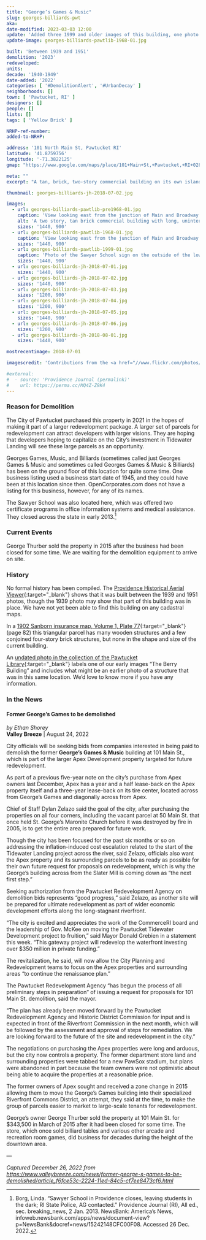 ```yaml
---
title: "George’s Games & Music"
slug: georges-billiards-pwt
aka:
date-modified: 2023-03-03 12:00
update: 'Added three 1999 and older images of this building, one photo of a portion under construction'
update-image: georges-billiards-pawtlib-1968-01.jpg

built: 'Between 1939 and 1951'
demolition: '2023'
redeveloped:
units:
decade: '1940-1949'
date-added: '2022'
categories: [ '#DemolitionAlert', '#UrbanDecay' ]
neighborhoods: []
town: [ 'Pawtucket, RI' ]
designers: []
people: []
lists: []
tags: [ 'Yellow Brick' ]

NRHP-ref-number:
added-to-NRHP:

address: '101 North Main St, Pawtucket RI'
latitude: '41.8759756'
longitude: '-71.3822125'
gmap: "https://www.google.com/maps/place/101+Main+St,+Pawtucket,+RI+02860/@41.8759756,-71.3822125,18z/data=!4m5!3m4!1s0x89e45cab4b30d261:0xfb443fccd0fc0082!8m2!3d41.8759756!4d-71.3823949"

meta: ""
excerpt: "A tan, brick, two-story commercial building on its own island of land between Main and Broadway in Downtown Pawtucket"

thumbnail: georges-billiards-jh-2018-07-02.jpg

images:
  - url: georges-billiards-pawtlib-pre1968-01.jpg
    caption: 'View looking east from the junction of Main and Broadway before 1968. Likely that this portion of the building replaced an older one or added onto it, we are unsure. Part of the Pawtucket Library collection on Flickr'
    alt: 'A two story, tan brick commercial building with long, uninterrupted ribbon window banks of original steel frame, 10 lite windows arranged 2 over 5 on the back faces of the building. Some windows aliong the street-facing side have been replaced with modern, single lite replacements, or consist of assymetrical window pairs in a repeating pattern'
    sizes: '1440, 900'
  - url: georges-billiards-pawtlib-1968-01.jpg
    caption: 'View looking east from the junction of Main and Broadway circa 1968 to 1970. Part of the Pawtucket Library collection on Flickr'
    sizes: '1440, 900'
  - url: georges-billiards-pawtlib-1999-01.jpg
    caption: 'Photo of the Sawyer School sign on the outside of the lower portion of the building, circa 1999. Part of the Pawtucket Library collection on Flickr'
    sizes: '1440, 900'
  - url: georges-billiards-jh-2018-07-01.jpg
    sizes: '1440, 900'
  - url: georges-billiards-jh-2018-07-02.jpg
    sizes: '1440, 900'
  - url: georges-billiards-jh-2018-07-03.jpg
    sizes: '1200, 900'
  - url: georges-billiards-jh-2018-07-04.jpg
    sizes: '1200, 900'
  - url: georges-billiards-jh-2018-07-05.jpg
    sizes: '1440, 900'
  - url: georges-billiards-jh-2018-07-06.jpg
    sizes: '1200, 900'
  - url: georges-billiards-jh-2018-08-01.jpg
    sizes: '1440, 900'

mostrecentimage: 2018-07-01

imagescredit: 'Contributions from the <a href="//www.flickr.com/photos/pawtucketlibrary/albums/72157690062762483" target="_blank">Pawtucket Library on Flickr</a>'

#external:
#  - source: 'Providence Journal (permalink)'
#    url: https://perma.cc/MQ4Z-Z9K4
---
```


### Reason for Demolition

The City of Pawtucket purchased this property in 2021 in the hopes of making it part of a larger redevelopment package. A larger set of parcels for redevelopment can attract developers with larger visions. They are hoping that developers hoping to capitalize on the City’s investment in Tidewater Landing will see these large parcels as an opportunity. 

Georges Games, Music, and Billiards (sometimes called just Georges Games & Music and sometimes called Georges Games & Music & Billiards) has been on the ground floor of this location for quite some time. One business listing used a business start date of 1945, and they could have been at this location since then. OpenCorporates.com does not have a listing for this business, however, for any of its names. 

The Sawyer School was also located here, which was offered two certificate programs in office information systems and medical assistance. They closed across the state in early 2013.[^1]

[^1]: Borg, Linda. “Sawyer School in Providence closes, leaving students in the dark; RI State Police, AG contacted.” Providence Journal (RI), All ed., sec. breaking_news, 2 Jan. 2013. NewsBank: America’s News, infoweb.newsbank.com/apps/news/document-view?p=NewsBank&docref=news/15242148CFC00F08. Accessed 26 Dec. 2022.


### Current Events

George Thurber sold the property in 2015 after the business had been closed for some time. We are waiting for the demolition equipment to arrive on site. 


### History

No formal history has been compiled. The [Providence Historical Aerial Viewer](//pvdgis.maps.arcgis.com/apps/webappviewer/index.html?id=b1b3a4a4c66847a8b767cde26264246e){:target="_blank"} shows that it was built between the 1939 and 1951 photos, though the 1939 photo may show that part of this building was in place. We have not yet been able to find this building on any cadastral maps.

In a [1902 Sanborn insurance map, Volume 1, Plate 77](http://hdl.loc.gov/loc.gmd/g3774pm.g3774pm_g080961902){:target="_blank"} (page 82) this triangular parcel has many wooden structures and a few conjoined four-story brick structures, but none in the shape and size of the current building. 

An [undated photo in the collection of the Pawtucket Library](//www.flickr.com/photos/pawtucketlibrary/29097253034/in/album-72157673959040405/){:target="_blank"} labels one of our early images “The Berry Building” and includes what might be an earlier photo of a structure that was in this same location. We’d love to know more if you have any information. 


### In the News

#### Former George’s Games to be demolished

_by Ethan Shorey_  
**Valley Breeze** | August 24, 2022

City officials will be seeking bids from companies interested in being paid to demolish the former **George’s Games & Music** building at 101 Main St., which is part of the larger Apex Development property targeted for future redevelopment.

As part of a previous five-year note on the city’s purchase from Apex owners last December, Apex has a year and a half lease-back on the Apex property itself and a three-year lease-back on its tire center, located across from George’s Games and diagonally across from Apex.

Chief of Staff Dylan Zelazo said the goal of the city, after purchasing the properties on all four corners, including the vacant parcel at 50 Main St. that once held St. George’s Maronite Church before it was destroyed by fire in 2005, is to get the entire area prepared for future work.

Though the city has been focused for the past six months or so on addressing the inflation-induced cost escalation related to the start of the Tidewater Landing project across the river, said Zelazo, officials also want the Apex property and its surrounding parcels to be as ready as possible for their own future request for proposals on redevelopment, which is why the George’s building across from the Slater Mill is coming down as “the next first step.”

Seeking authorization from the Pawtucket Redevelopment Agency on demolition bids represents “good progress,” said Zelazo, as another site will be prepared for ultimate redevelopment as part of wider economic development efforts along the long-stagnant riverfront.

“The city is excited and appreciates the work of the CommerceRI board and the leadership of Gov. McKee on moving the Pawtucket Tidewater Development project to fruition,” said Mayor Donald Grebien in a statement this week. “This gateway project will redevelop the waterfront investing over $350 million in private funding.”

The revitalization, he said, will now allow the City Planning and Redevelopment teams to focus on the Apex properties and surrounding areas “to continue the renaissance plan.”

The Pawtucket Redevelopment Agency “has begun the process of all preliminary steps in preparation” of issuing a request for proposals for 101 Main St. demolition, said the mayor.

“The plan has already been moved forward by the Pawtucket Redevelopment Agency and Historic District Commission for input and is expected in front of the Riverfront Commission in the next month, which will be followed by the assessment and approval of steps for remediation. We are looking forward to the future of the site and redevelopment in the city.”

The negotiations on purchasing the Apex properties were long and arduous, but the city now controls a property. The former department store land and surrounding properties were tabbed for a new PawSox stadium, but plans were abandoned in part because the team owners were not optimistic about being able to acquire the properties at a reasonable price.

The former owners of Apex sought and received a zone change in 2015 allowing them to move the George’s Games building into their specialized Riverfront Commons District, an attempt, they said at the time, to make the group of parcels easier to market to large-scale tenants for redevelopment.

George’s owner George Thurber sold the property at 101 Main St. for $343,500 in March of 2015 after it had been closed for some time. The store, which once sold billiard tables and various other arcade and recreation room games, did business for decades during the height of the downtown area.

—

_Captured December 26, 2022 from https://www.valleybreeze.com/news/former-george-s-games-to-be-demolished/article_f6fce53c-2224-11ed-84c5-cf7ee8473cf6.html_ 